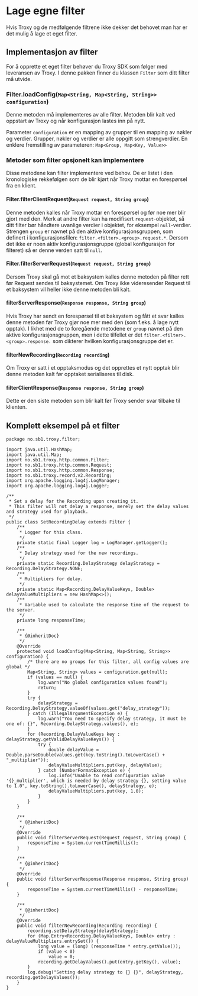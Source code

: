 # Lage egne filter
Hvis Troxy og de medfølgende filtrene ikke dekker det behovet man har er det mulig å lage
et eget filter.

## Implementasjon av filter
For å opprette et eget filter behøver du Troxy SDK som følger med leveransen av Troxy.
I denne pakken finner du klassen `Filter` som ditt filter må utvide.

### Filter.loadConfig(`Map<String, Map<String, String>> configuration`)
Denne metoden må implementeres av alle filter.
Metoden blir kalt ved oppstart av Troxy og når konfigurasjon lastes inn på nytt.

Parameter `configuration` er en mapping av grupper til en mapping av nøkler og verdier.
Grupper, nøkler og verdier er alle oppgitt som strengverdier.
En enklere fremstilling av parameteren: `Map<Group, Map<Key, Value>>`

### Metoder som filter opsjonelt kan implementere
Disse metodene kan filter implementere ved behov. De er listet i den kronologiske
rekkefølgen som de blir kjørt når Troxy mottar en forespørsel fra en klient.

#### Filter.filterClientRequest(`Request request, String group`)
Denne metoden kalles når Troxy mottar en forespørsel og før noe mer blir gjort med den.
Merk at andre filter kan ha modifisert `request`-objektet, så ditt filter bør håndtere
uvanlige verdier i objektet, for eksempel `null`-verdier.
Strengen `group` er navnet på den aktive konfigurasjonsgruppen, som definert i
konfigurasjonsfilen: `filter.<filter>.<group>.request.*`.
Dersom det ikke er noen aktiv konfigurasjonsgruppe (global konfigurasjon for filteret)
så er denne verden satt til `null`.

#### Filter.filterServerRequest(`Request request, String group`)
Dersom Troxy skal gå mot et baksystem kalles denne metoden på filter rett før Request
sendes til baksystemet. Om Troxy ikke videresender Request til et baksystem vil heller
ikke denne metoden bli kalt.

#### filterServerResponse(`Response response, String group`)
Hvis Troxy har sendt en forespørsel til et baksystem og fått et svar kalles denne
metoden før Troxy gjør noe mer med den (som f.eks. å lage nytt opptak).
I likhet med de to foregående metodene er `group` navnet på den aktive
konfigurasjonsgruppen, men i dette tilfellet er det `filter.<filter>.<group>.response.`
som dikterer hvilken konfigurasjonsgruppe det er.

#### filterNewRecording(`Recording recording`)
Om Troxy er satt i et opptaksmodus og det opprettes et nytt opptak blir denne metoden
kalt før opptaket serialiseres til disk.

#### filterClientResponse(`Response response, String group`)
Dette er den siste metoden som blir kalt før Troxy sender svar tilbake til klienten.

## Komplett eksempel på et filter
```
package no.sb1.troxy.filter;

import java.util.HashMap;
import java.util.Map;
import no.sb1.troxy.http.common.Filter;
import no.sb1.troxy.http.common.Request;
import no.sb1.troxy.http.common.Response;
import no.sb1.troxy.record.v2.Recording;
import org.apache.logging.log4j.LogManager;
import org.apache.logging.log4j.Logger;

/**
 * Set a delay for the Recording upon creating it.
 * This filter will not delay a response, merely set the delay values and strategy used for playback.
 */
public class SetRecordingDelay extends Filter {
    /**
     * Logger for this class.
     */
    private static final Logger log = LogManager.getLogger();
    /**
     * Delay strategy used for the new recordings.
     */
    private static Recording.DelayStrategy delayStrategy = Recording.DelayStrategy.NONE;
    /**
     * Multipliers for delay.
     */
    private static Map<Recording.DelayValueKeys, Double> delayValueMultipliers = new HashMap<>();
    /**
     * Variable used to calculate the response time of the request to the server.
     */
    private long responseTime;

    /**
     * {@inheritDoc}
     */
    @Override
    protected void loadConfig(Map<String, Map<String, String>> configuration) {
        /* there are no groups for this filter, all config values are global */
        Map<String, String> values = configuration.get(null);
        if (values == null) {
            log.warn("No global configuration values found");
            return;
        }
        try {
            delayStrategy = Recording.DelayStrategy.valueOf(values.get("delay_strategy"));
        } catch (IllegalArgumentException e) {
            log.warn("You need to specify delay strategy, it must be one of: {}", Recording.DelayStrategy.values(), e);
        }
        for (Recording.DelayValueKeys key : delayStrategy.getValidDelayValueKeys()) {
            try {
                double delayValue = Double.parseDouble(values.get(key.toString().toLowerCase() + "_multiplier"));
                delayValueMultipliers.put(key, delayValue);
            } catch (NumberFormatException e) {
                log.info("Unable to read configuration value '{}_multiplier', which is needed by delay strategy {}, setting value to 1.0", key.toString().toLowerCase(), delayStrategy, e);
                delayValueMultipliers.put(key, 1.0);
            }
        }
    }

    /**
     * {@inheritDoc}
     */
    @Override
    public void filterServerRequest(Request request, String group) {
        responseTime = System.currentTimeMillis();
    }

    /**
     * {@inheritDoc}
     */
    @Override
    public void filterServerResponse(Response response, String group) {
        responseTime = System.currentTimeMillis() - responseTime;
    }

    /**
     * {@inheritDoc}
     */
    @Override
    public void filterNewRecording(Recording recording) {
        recording.setDelayStrategy(delayStrategy);
        for (Map.Entry<Recording.DelayValueKeys, Double> entry : delayValueMultipliers.entrySet()) {
            long value = (long) (responseTime * entry.getValue());
            if (value < 0)
                value = 0;
            recording.getDelayValues().put(entry.getKey(), value);
        }
        log.debug("Setting delay strategy to {} {}", delayStrategy, recording.getDelayValues());
    }
}
```